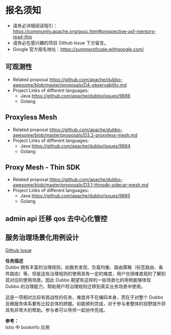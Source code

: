 # 报名须知
* 请务必详细阅读指引：https://community.apache.org/gsoc.html#prospective-asf-mentors-read-this
* 请务必在感兴趣的项目 Github Issue 下方留言。
* Google 官方报名地址：https://summerofcode.withgoogle.com/


## 可观测性
* Related proposal https://github.com/apache/dubbo-awesome/blob/master/proposals/D4-observability.md
* Project Links of different languages:
  * Java https://github.com/apache/dubbo/issues/9886
  * Golang 
## Proxyless Mesh  
* Related proposal https://github.com/apache/dubbo-awesome/blob/master/proposals/D3.2-proxyless-mesh.md
* Project Links of different languages:
  * Java https://github.com/apache/dubbo/issues/9884
  * Golang 
## Proxy Mesh - Thin SDK
* Related proposal https://github.com/apache/dubbo-awesome/blob/master/proposals/D3.1-thinsdk-sidecar-mesh.md
* Project Links of different languages:
  * Java https://github.com/apache/dubbo/issues/9885
  * Golang 
## admin api 迁移 qos 去中心化管控

## 服务治理场景化用例设计
[Github Issue]()    

**任务描述**  
Dubbo 拥有丰富的治理规则，如服务发现、负载均衡、路由策略（标签路由、条件路由）等，但是这些治理规则的使用具有一定的难度，用户也很难直观的了解到其对应的使用场景。因此 Dubbo 期望有这样的一些场景化的用例能够体现 Dubbo 的治理能力，帮助用户将治理规则迁移到真实业务场景中使用。

这是一项相对比较有挑战性的任务，难度并不在编码本身，而在于对整个 Dubbo 及微服务体系要有比较总体的把握。如能顺利完成，对于参与者整体的视野提升将具有非常大的帮助。参与者可以导师一起协作完成。

**参考：**  
Istio 中 bookinfo 应用
